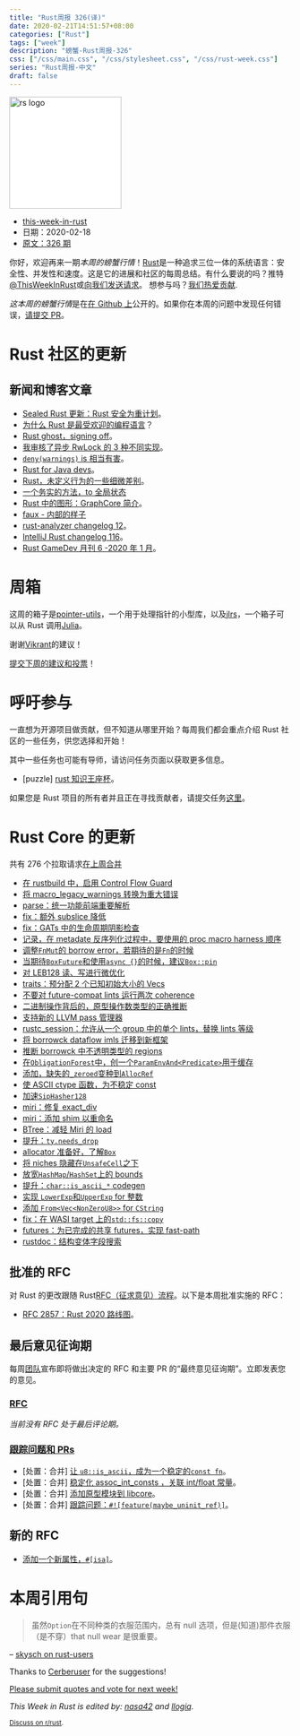 ```yaml
---
title: "Rust周报 326(译)"
date: 2020-02-21T14:51:57+08:00
categories: ["Rust"]
tags: ["week"]
description: "螃蟹-Rust周报-326"
css: ["/css/main.css", "/css/stylesheet.css", "/css/rust-week.css"]
series: "Rust周报-中文"
draft: false
---
```


<img src="https://www.rust-lang.org/static/images/rust-logo-blk.svg" alt="rs logo" class="medium-zoom-image" style="
    width: 200px;
    background: white;
">

- [this-week-in-rust](<(https://this-week-in-rust.org)>)
- 日期：2020-02-18
- [原文：326 期](https://this-week-in-rust.org/blog/2020/02/18/this-week-in-rust-326/)

你好，欢迎再来一期*本周的螃蟹行情*！[Rust](http://rust-lang.org)是一种追求三位一体的系统语言：安全性、并发性和速度。这是它的进展和社区的每周总结。有什么要说的吗？推特[@ThisWeekInRust](https://twitter.com/ThisWeekInRust)或[向我们发送请求](https://github.com/cmr/this-week-in-rust)。 想参与吗？[我们热爱贡献](https://github.com/rust-lang/rust/blob/master/CONTRIBUTING.md).

*这本周的螃蟹行情*是在[在 Github 上](https://github.com/cmr/this-week-in-rust)公开的。如果你在本周的问题中发现任何错误，[请提交 PR](https://github.com/cmr/this-week-in-rust/pulls)。

# Rust 社区的更新

## 新闻和博客文章

- [Sealed Rust 更新：Rust 安全为重计划](https://ferrous-systems.com/blog/sealed-rust-the-plan/)。
- [为什么 Rust 是最受欢迎的编程语言](https://matklad.github.io/2020/02/14/why-rust-is-loved.html)？
- [Rust ghost，signing off](https://quietmisdreavus.net/self/2020/02/17/rust-ghost-signing-off/)。
- [我审核了异步 RwLock 的 3 种不同实现](https://www.reddit.com/r/rust/comments/f4zldz/i_audited_3_different_implementation_of_async/)。
- [`deny(warnings)` is 相当有害](https://www.reddit.com/r/rust/comments/f5xpib/psa_denywarnings_is_actively_harmful/)。
- [Rust for Java devs](https://leshow.github.io/post/rust_for_java_devs/)。
- [Rust，未定义行为的一些细微差别](https://typr124.github.io/UB1)。
- [一个务实的方法，to 全局状态](http://adventures.michaelfbryan.com/posts/pragmatic-global-state/)
- [Rust 中的图形：GraphCore 简介](https://depth-first.com/articles/2020/02/17/graphs-in-rust-introducting-graphcore/)。
- [faux - 内部的样子](https://nrxus.github.io/faux/blog/how-it-works.html)
- [rust-analyzer changelog 12](https://rust-analyzer.github.io/thisweek/2020/02/17/changelog-12.html)。
- [IntelliJ Rust changelog 116](https://intellij-rust.github.io/2020/02/18/changelog-116.html)。
- [Rust GameDev 月刊 6 -2020 年 1 月](https://rust-gamedev.github.io/posts/newsletter-006/)。

# 周箱

这周的箱子是[pointer-utils](https://github.com/CAD97/pointer-utils)，一个用于处理指针的小型库，以及[jlrs](https://github.com/Taaitaaiger/jlrs)，一个箱子可以从 Rust 调用[Julia](https://julialang.org)。

谢谢[Vikrant](https://users.rust-lang.org/t/crate-of-the-week/2704/729)的建议！

[提交下周的建议和投票][submit_crate]！

[submit_crate]: https://users.rust-lang.org/t/crate-of-the-week/2704

# 呼吁参与

一直想为开源项目做贡献，但不知道从哪里开始？每周我们都会重点介绍 Rust 社区的一些任务，供您选择和开始！

其中一些任务也可能有导师，请访问任务页面以获取更多信息。

- \[puzzle] [rust 知识王座杯](https://rustbattle.net/battle/straight-finch-8-e4f4)。

如果您是 Rust 项目的所有者并且正在寻找贡献者，请提交任务[这里][guidelines]。

[guidelines]: https://users.rust-lang.org/t/twir-call-for-participation/4821

# Rust Core 的更新

共有 276 个拉取请求[在上周合并][merged]

[merged]: https://github.com/search?q=is%3Apr+org%3Arust-lang+is%3Amerged+merged%3A2020-02-10..2020-02-17

- [在 rustbuild 中，启用 Control Flow Guard](https://github.com/rust-lang/rust/pull/68824)
- [将 macro_legacy_warnings 转换为重大错误](https://github.com/rust-lang/rust/pull/69129)
- [parse：统一功能前端重要解析](https://github.com/rust-lang/rust/pull/69023)
- [fix：额外 subslice 降低](https://github.com/rust-lang/rust/pull/69128)
- [fix：GATs 中的生命周期阴影检查](https://github.com/rust-lang/rust/pull/68938)
- [记录，在 metadate 反序列化过程中，要使用的 proc macro harness 顺序](https://github.com/rust-lang/rust/pull/68814)
- [调整`FnMut`的 borrow error，若期待的是`Fn`的时候](https://github.com/rust-lang/rust/pull/68816)
- [当期待`BoxFuture`和使用`async {}`的时候，建议`Box::pin`](https://github.com/rust-lang/rust/pull/69082)
- [对 LEB128 读、写进行微优化](https://github.com/rust-lang/rust/pull/69050)
- [traits：预分配 2 个已知初始大小的 Vecs](https://github.com/rust-lang/rust/pull/69022)
- [不要对 future-compat lints 运行两次 coherence](https://github.com/rust-lang/rust/pull/69044)
- [二进制操作背后的，原型操作数类型的正确推断](https://github.com/rust-lang/rust/pull/68129)
- [支持新的 LLVM pass 管理器](https://github.com/rust-lang/rust/pull/67954)
- [rustc_session：允许从一个 group 中的单个 lints，替换 lints 等级](https://github.com/rust-lang/rust/pull/67885)
- [将 borrowck dataflow imls 迁移到新框架](https://github.com/rust-lang/rust/pull/68241)
- [推断 borrowck 中不透明类型的 regions](https://github.com/rust-lang/rust/pull/67681)
- [在`ObligationForest`中，创一个`ParamEnvAnd<Predicate>`用于缓存](https://github.com/rust-lang/rust/pull/68475)
- [添加，缺失的`_zeroed`变种到`AllocRef`](https://github.com/rust-lang/rust/pull/69027)
- [使 ASCII ctype 函数，为不稳定 const](https://github.com/rust-lang/rust/pull/68986)
- [加速`SipHasher128`](https://github.com/rust-lang/rust/pull/68914)
- [miri：修复 exact_div](https://github.com/rust-lang/rust/pull/69126)
- [miri：添加 shim 以重命名](https://github.com/rust-lang/miri/pull/1158)
- [BTree：减轻 Miri 的 load](https://github.com/rust-lang/rust/pull/68781)
- [提升：`ty.needs_drop`](https://github.com/rust-lang/rust/pull/68679)
- [allocator 准备好，了解`Box`](https://github.com/rust-lang/rust/pull/69058)
- [将 niches 隐藏在`UnsafeCell`之下](https://github.com/rust-lang/rust/pull/68491)
- [放宽`HashMap`/`HashSet`上的 bounds](https://github.com/rust-lang/rust/pull/67642)
- [提升：`char::is_ascii_*` codegen](https://github.com/rust-lang/rust/pull/67585)
- [实现 `LowerExp`和`UpperExp` for 整数](https://github.com/rust-lang/rust/pull/66721)
- [添加 `From<Vec<NonZeroU8>>` for `CString`](https://github.com/rust-lang/rust/pull/64069)
- [fix：在 WASI target 上的`std::fs::copy`](https://github.com/rust-lang/rust/pull/69106)
- [futures：为已完成的共享 futures，实现 fast-path](https://github.com/rust-lang/futures-rs/pull/2074)
- [rustdoc：结构变体字段搜索](https://github.com/rust-lang/rust/pull/68668)

## 批准的 RFC

对 Rust 的更改跟随 Rust[RFC（征求意见）流程](https://github.com/rust-lang/rfcs#rust-rfcs)。以下是本周批准实施的 RFC：

- [RFC 2857：Rust 2020 路线图](https://github.com/rust-lang/rfcs/pull/2857)。

## 最后意见征询期

每周[团队](https://www.rust-lang.org/team.html)宣布即将做出决定的 RFC 和主要 PR 的“最终意见征询期”。立即发表您的意见。

### [RFC](https://github.com/rust-lang/rfcs/labels/final-comment-period)

_当前没有 RFC 处于最后评论期。_

### [跟踪问题和 PRs](https://github.com/rust-lang/rust/labels/final-comment-period)

- \[处置：合并] [让 `u8::is_ascii`，成为一个稳定的`const fn`](https://github.com/rust-lang/rust/pull/68984)。
- \[处置：合并] [稳定化 assoc_int_consts ，关联 int/float 常量](https://github.com/rust-lang/rust/pull/68952)。
- \[处置：合并] [添加原型模块到 libcore](https://github.com/rust-lang/rust/pull/67637)。
- \[处置：合并] [跟踪问题：`#![feature(maybe_uninit_ref)]`](https://github.com/rust-lang/rust/issues/63568)。

## 新的 RFC

- [添加一个新属性，`#[isa]`](https://github.com/rust-lang/rfcs/pull/2867)。

# 本周引用句

> 虽然`Option`在不同种类的衣服范围内，总有 null 选项，但是(知道)那件衣服（是不穿）that null wear 是很重要。

– [skysch on rust-users](https://users.rust-lang.org/t/how-would-you-do-that-in-rust-versus-java/38187/6)

Thanks to [Cerberuser](https://users.rust-lang.org/t/twir-quote-of-the-week/328/815) for the suggestions!

[Please submit quotes and vote for next week!](https://users.rust-lang.org/t/twir-quote-of-the-week/328)

_This Week in Rust is edited by: [nasa42](https://github.com/nasa42) and [llogiq](https://github.com/llogiq)._

<small>[Discuss on r/rust](https://www.reddit.com/r/rust/comments/f6sy2s/this_week_in_rust_326/).</small>

